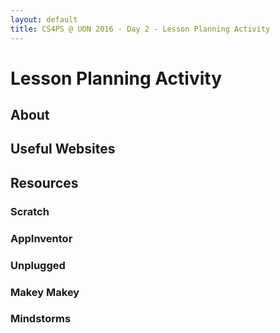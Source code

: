 ```yaml
---
layout: default
title: CS4PS @ UON 2016 - Day 2 - Lesson Planning Activity
---
```


# Lesson Planning Activity

## About

## Useful Websites






## Resources


### Scratch

### AppInventor

### Unplugged

### Makey Makey

### Mindstorms